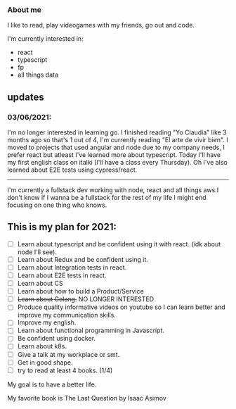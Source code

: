 ### About me
I like to read, play videogames with my friends, go out and code.

I'm currently interested in: 

- react
- typescript
- fp
- all things data

## updates
### 03/06/2021: 
I'm no longer interested in learning go. I finished reading "Yo Claudia" like 3 months ago so that's 1 out of 4, I'm currently reading "El arte de vivir bien".
I moved to projects that used angular and node due to my company needs, I prefer react but atleast I've learned more about typescript. 
Today I'll have my first english class on italki (I'll have a class every Thursday). Oh I've also learned about E2E tests using cypress/react.

-------------------------------------------------------------------------------------------------------------------------------------------------------


I'm currently a fullstack dev working with node, react and all things aws.I don't know if I wanna be a fullstack for the rest of my life I might end focusing on one thing who knows.

## This is my plan for 2021: 

- [ ] Learn about typescript and be confident using it with react. (idk about node I'll see).
- [ ] Learn about Redux and be confident using it.
- [ ] Learn about Integration tests in react.
- [ ] Learn about E2E tests in react.
- [ ] Learn about CS
- [ ] Learn about how to build a Product/Service
- [ ] ~~Learn about Golang.~~ NO LONGER INTERESTED
- [ ] Produce quality informative videos on youtube so I can learn better and improve my communication skills. 
- [ ] Improve my english.
- [ ] Learn about functional programming in Javascript.
- [ ] Be confident using docker.
- [ ] Learn about k8s.
- [ ] Give a talk at my workplace or smt.
- [ ] Get in good shape.
- [ ] try to read at least 4 books. (1/4)

My goal is to have a better life. 
  
My favorite book is The Last Question by Isaac Asimov
